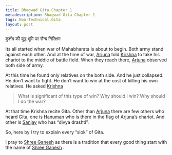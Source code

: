 ```yaml
---
title: Bhagwad Gita Chapter 1
metadescription: Bhagwad Gita Chapter 1
tags: Non-Technical,Gita
layout: post
---
```


 कुर्क्षेत्र की युद्ध भूमि पर सैन्य निरिक्षण 


Its all started when war of Mahabharata is about to begin. Both army stand against each other. And at the time of war, [Arjuna][1] told [Krishna][2] to take his chariot to the middle of battle field. When they reach there, [Arjuna][1] observed both side of army.

At this time he found only relatives on the both side. And he just collapsed. He don’t want to fight. He don’t want to win at the cost of killing his own relatives. He asked [Krishna][2] 

 > What is significant of this type of win? Why should I win? Why should I do the war?
 
At that time Krishna recite Gita. Other than [Arjuna][1] there are few others who heard Gita, one is [Hanuman][3] who is there in the flag of [Arjuna’s][1] chariot. And other is [Sanjay][4] who has “divya drashti”.


So, here by I try to explain every “slok” of Gita.


I pray to [Shree Ganesh][5] as there is a tradition that every good thing start with the name of [Shree Ganesh][5] .

 [1]: http://en.wikipedia.org/wiki/Arjuna
 [2]: http://en.wikipedia.org/wiki/Krishna
 [3]: http://en.wikipedia.org/wiki/Hanuman
 [4]: http://en.wikipedia.org/wiki/Sanjaya
 [5]: http://en.wikipedia.org/wiki/Ganesha